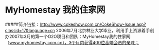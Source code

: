 # MyHomestay 我的住家网
#####简介链接：http://www.cokeshow.com.cn/CokeShow-Issue.asp?classid=17&language=cn
2006年7月北京林业大学毕业，利用手上资源着手创办2007年3月的第一个O2O项目和团队：MyHomestay我的住家网（www.myhomestay.com.cn），3个月内获得400位高端会员的亲睐；

